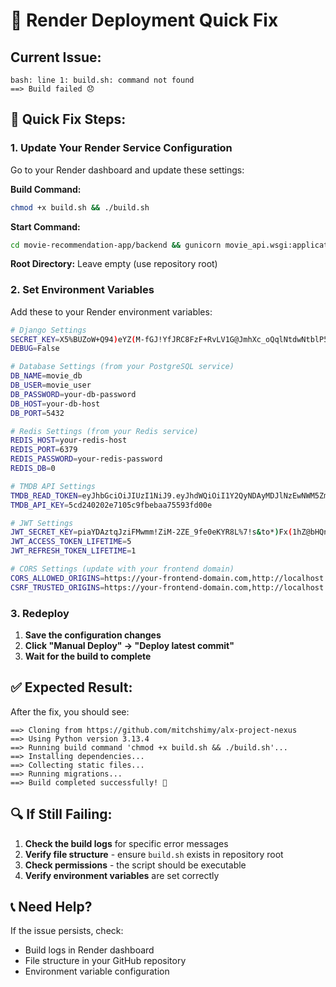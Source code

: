 # 🚨 Render Deployment Quick Fix

## **Current Issue:**
```
bash: line 1: build.sh: command not found
==> Build failed 😞
```

## **🔧 Quick Fix Steps:**

### **1. Update Your Render Service Configuration**

Go to your Render dashboard and update these settings:

**Build Command:**
```bash
chmod +x build.sh && ./build.sh
```

**Start Command:**
```bash
cd movie-recommendation-app/backend && gunicorn movie_api.wsgi:application
```

**Root Directory:** Leave empty (use repository root)

### **2. Set Environment Variables**

Add these to your Render environment variables:

```bash
# Django Settings
SECRET_KEY=X5%BUZoW+Q94)eYZ(M-fGJ!YfJRC8FzF+RvLV1G@JmhXc_oQqlNtdwNtblP54MQd
DEBUG=False

# Database Settings (from your PostgreSQL service)
DB_NAME=movie_db
DB_USER=movie_user
DB_PASSWORD=your-db-password
DB_HOST=your-db-host
DB_PORT=5432

# Redis Settings (from your Redis service)
REDIS_HOST=your-redis-host
REDIS_PORT=6379
REDIS_PASSWORD=your-redis-password
REDIS_DB=0

# TMDB API Settings
TMDB_READ_TOKEN=eyJhbGciOiJIUzI1NiJ9.eyJhdWQiOiI1Y2QyNDAyMDJlNzEwNWM5ZmJlYmFhNzU1OTNmZDAwZSIsIm5iZiI6MTc1MzY5NjA2Ny45NTIsInN1YiI6IjY4ODc0NzQzNTBlYWY2NjI1MjI0NzBiZSIsInNjb3BlcyI6WyJhcGlfcmVhZCJdLCJ2ZXJzaW9uIjoxfQ.-DSG0t2dpq-Hhv-IdYclsEq7vSIYyBd5LIPCnruii_Y
TMDB_API_KEY=5cd240202e7105c9fbebaa75593fd00e

# JWT Settings
JWT_SECRET_KEY=piaYDAztqJziFMwmm!ZiM-2ZE_9fe0eKYR8L%7!s&to*)Fx(1hZ@bHQn%grYa8o8
JWT_ACCESS_TOKEN_LIFETIME=5
JWT_REFRESH_TOKEN_LIFETIME=1

# CORS Settings (update with your frontend domain)
CORS_ALLOWED_ORIGINS=https://your-frontend-domain.com,http://localhost:3000
CSRF_TRUSTED_ORIGINS=https://your-frontend-domain.com,http://localhost:3000
```

### **3. Redeploy**

1. **Save the configuration changes**
2. **Click "Manual Deploy" → "Deploy latest commit"**
3. **Wait for the build to complete**

## **✅ Expected Result:**

After the fix, you should see:
```
==> Cloning from https://github.com/mitchshimy/alx-project-nexus
==> Using Python version 3.13.4
==> Running build command 'chmod +x build.sh && ./build.sh'...
==> Installing dependencies...
==> Collecting static files...
==> Running migrations...
==> Build completed successfully! 🎉
```

## **🔍 If Still Failing:**

1. **Check the build logs** for specific error messages
2. **Verify file structure** - ensure `build.sh` exists in repository root
3. **Check permissions** - the script should be executable
4. **Verify environment variables** are set correctly

## **📞 Need Help?**

If the issue persists, check:
- Build logs in Render dashboard
- File structure in your GitHub repository
- Environment variable configuration 